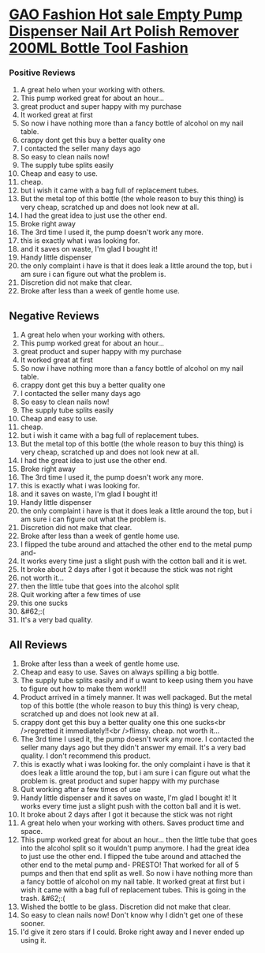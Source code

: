 # [GAO Fashion Hot sale Empty Pump Dispenser Nail Art Polish Remover 200ML Bottle Tool Fashion](https://products.checkmycream.com/products/GAO-Fashion-Hot-sale-Empty-Pump-Dispenser-Nail-Art-Polish-Remover-200ML-Bottle-Tool-Fashion.html)

### Positive Reviews

<ol>
      <li>A great helo when your working with others.</li>
      <li>This pump worked great for about an hour...</li>
      <li>great product and super happy with my purchase</li>
      <li>It worked great at first</li>
      <li>So now i have nothing more than a fancy bottle of alcohol on my nail table.  </li>
      <li>crappy dont get this buy a better quality one</li>
      <li>I contacted the seller many days ago</li>
      <li>So easy to clean nails now!  </li>
      <li>The supply  tube splits easily  </li>
      <li>Cheap and easy to use.  </li>
      <li>cheap.</li>
      <li>but i wish it came with a bag full of replacement tubes.  </li>
      <li>But the metal top of this bottle (the whole reason to buy this thing) is very cheap, scratched up and does not look new at all.</li>
      <li>I had the great idea to just use the other end.  </li>
      <li>Broke right away</li>
      <li>The 3rd time I used it, the pump doesn&#x27;t work any more.</li>
      <li>this is exactly what i was looking for.</li>
      <li>and it saves on waste, I&#x27;m glad I bought it!</li>
      <li>Handy little dispenser</li>
      <li>the only complaint i have is that it does leak a little around the top, but i am sure i can figure out what the problem is.</li>
      <li>Discretion did not make that clear.</li>
      <li>Broke after less than a week of gentle home use.</li>
</ol>


<h2>Negative Reviews</h2>
<ol>
<li> A great helo when your working with others.</li>
<li> This pump worked great for about an hour...</li>
<li> great product and super happy with my purchase</li>
<li> It worked great at first</li>
<li> So now i have nothing more than a fancy bottle of alcohol on my nail table.  </li>
<li> crappy dont get this buy a better quality one</li>
<li> I contacted the seller many days ago</li>
<li> So easy to clean nails now!  </li>
<li> The supply  tube splits easily  </li>
<li> Cheap and easy to use.  </li>
<li> cheap.</li>
<li> but i wish it came with a bag full of replacement tubes.  </li>
<li> But the metal top of this bottle (the whole reason to buy this thing) is very cheap, scratched up and does not look new at all.</li>
<li> I had the great idea to just use the other end.  </li>
<li> Broke right away</li>
<li> The 3rd time I used it, the pump doesn&#x27;t work any more.</li>
<li> this is exactly what i was looking for.</li>
<li> and it saves on waste, I&#x27;m glad I bought it!</li>
<li> Handy little dispenser</li>
<li> the only complaint i have is that it does leak a little around the top, but i am sure i can figure out what the problem is.</li>
<li> Discretion did not make that clear.</li>
<li> Broke after less than a week of gentle home use.</li>
<li> I flipped the tube around and attached the other end to the metal pump and-</li>
<li> It works every time just a slight push with the cotton ball and it is wet.</li>
<li> It broke about 2 days after I got it because the stick was not right</li>
<li> not worth it...</li>
<li> then the little tube that goes into the alcohol split</li>
<li> Quit working after a few times of use</li>
<li> this one sucks</li>
<li> &amp;#62;:(</li>
<li> It&#x27;s a very bad quality.</li>
</ol>

<h2>All Reviews</h2>

<ol>
    <li> Broke after less than a week of gentle home use.</li>
    <li> Cheap and easy to use.  Saves on always spilling a big bottle.</li>
    <li> The supply  tube splits easily  and if u want  to keep using them you have to figure out how to make them work!!!</li>
    <li> Product arrived in a timely manner. It was well packaged. But the metal top of this bottle (the whole reason to buy this thing) is very cheap, scratched up and does not look new at all.</li>
    <li> crappy dont get this buy a better quality one this one sucks&lt;br /&gt;regretted it immediately!!&lt;br /&gt;flimsy. cheap. not worth it...</li>
    <li> The 3rd time I used it, the pump doesn&#x27;t work any more. I contacted the seller many days ago but they didn&#x27;t answer my email. It&#x27;s a very bad quality. I don&#x27;t recommend this product.</li>
    <li> this is exactly what i was looking for. the only complaint i have is that it does leak a little around the top, but i am sure i can figure out what the problem is. great product and super happy with my purchase</li>
    <li> Quit working after a few times of use</li>
    <li> Handy little dispenser and it saves on waste, I&#x27;m glad I bought it! It works every time just a slight push with the cotton ball and it is wet.</li>
    <li> It broke about 2 days after I got it because the stick was not right</li>
    <li> A great helo when your working with others. Saves product time and space.</li>
    <li> This pump worked great for about an hour... then the little tube that goes into the alcohol split so it wouldn&#x27;t pump anymore.  I had the great idea to just use the other end.  I flipped the tube around and attached the other end to the metal pump and- PRESTO!  That worked for all of 5 pumps and then that end split as well.  So now i have nothing more than a fancy bottle of alcohol on my nail table.  It worked great at first but i wish it came with a bag full of replacement tubes.  This is going in the trash. &amp;#62;:(</li>
    <li> Wished the bottle to be glass. Discretion did not make that clear.</li>
    <li> So easy to clean nails now!  Don&#x27;t know why I didn&#x27;t get one of these sooner.</li>
    <li> I&#x27;d give it zero stars if I could. Broke right away and I never ended up using it.</li>
</ol>




